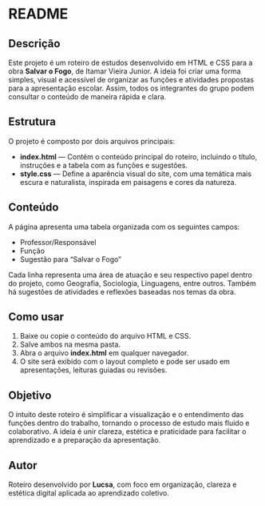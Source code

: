# README

## Descrição
Este projeto é um roteiro de estudos desenvolvido em HTML e CSS para a obra **Salvar o Fogo**, de Itamar Vieira Junior. A ideia foi criar uma forma simples, visual e acessível de organizar as funções e atividades propostas para a apresentação escolar. Assim, todos os integrantes do grupo podem consultar o conteúdo de maneira rápida e clara.

## Estrutura
O projeto é composto por dois arquivos principais:

- **index.html** — Contém o conteúdo principal do roteiro, incluindo o título, instruções e a tabela com as funções e sugestões.
- **style.css** — Define a aparência visual do site, com uma temática mais escura e naturalista, inspirada em paisagens e cores da natureza.

## Conteúdo
A página apresenta uma tabela organizada com os seguintes campos:
- Professor/Responsável
- Função
- Sugestão para “Salvar o Fogo”

Cada linha representa uma área de atuação e seu respectivo papel dentro do projeto, como Geografia, Sociologia, Linguagens, entre outros. Também há sugestões de atividades e reflexões baseadas nos temas da obra.

## Como usar
1. Baixe ou copie o conteúdo do arquivo HTML e CSS.
2. Salve ambos na mesma pasta.
3. Abra o arquivo **index.html** em qualquer navegador.
4. O site será exibido com o layout completo e pode ser usado em apresentações, leituras guiadas ou revisões.

## Objetivo
O intuito deste roteiro é simplificar a visualização e o entendimento das funções dentro do trabalho, tornando o processo de estudo mais fluido e colaborativo. A ideia é unir clareza, estética e praticidade para facilitar o aprendizado e a preparação da apresentação.

## Autor
Roteiro desenvolvido por **Lucsa**, com foco em organização, clareza e estética digital aplicada ao aprendizado coletivo.
